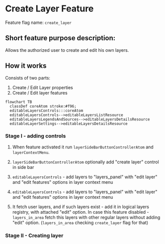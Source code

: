 # Create Layer Feature

Feature flag name: `create_layer`

## Short feature purpose description:

Allows the authorized user to create and edit his own layers.

## How it works

Consists of two parts:

1. Create / Edit Layer properties
2. Create / Edit layer features

```mermaid
flowchart TB
  classDef coreAtom stroke:#f96;
  editableLayersControls:::coreAtom
  editableLayersControls-->editableLayersListResource
  editableLayersLegendsAndSources-->editableLayersDetailsResource
  editableLayerSettings-->editableLayersDetailsResource
```

### Stage I - adding controls

1. When feature activated it run `layerSideBarButtonControllerAtom` and `layerContextMenu`.
2. `layerSideBarButtonControllerAtom` optionally add "create layer" control in side bar
3. `editableLayersControls` - add layers to "layers_panel" with "edit layer" and "edit features" options in layer context menu
4. `editableLayersControls` - add layers to "layers_panel" with "edit layer" and "edit features" options in layer context menu

5. It fetch user layers, and if such layers exist - add it in logical layers registry, with attached "edit" option.
   In case this feature disabled - `layers_in_area` fetch this layers with other regular layers without adding "edit" option.
   (`layers_in_area` checking `create_layer` flag for that)

### Stage II - Creating layer
